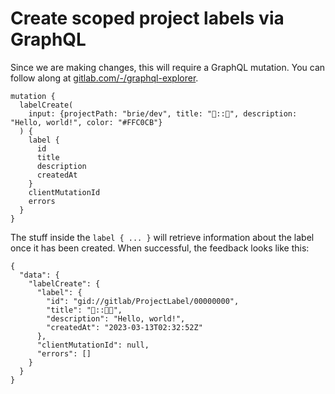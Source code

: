 # Create scoped project labels via GraphQL

Since we are making changes, this will require a GraphQL mutation. You can follow along at [gitlab.com/-/graphql-explorer](https://gitlab.com/-/graphql-explorer).

```
mutation {
  labelCreate(
    input: {projectPath: "brie/dev", title: "🌈::💜", description: "Hello, world!", color: "#FFC0CB"}
  ) {
    label {
      id
      title
      description
      createdAt
    }
    clientMutationId
    errors
  }
}
```

The stuff inside the `label { ... }` will retrieve information about the label once it has been created. When successful, the feedback looks like this:

```
{
  "data": {
    "labelCreate": {
      "label": {
        "id": "gid://gitlab/ProjectLabel/00000000",
        "title": "🌈::💜💜",
        "description": "Hello, world!",
        "createdAt": "2023-03-13T02:32:52Z"
      },
      "clientMutationId": null,
      "errors": []
    }
  }
}
```
